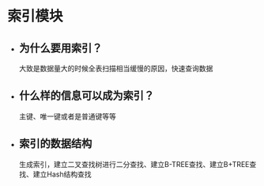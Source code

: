 # 索引模块

* ## 为什么要用索引？

  大致是数据量大的时候全表扫描相当缓慢的原因，快速查询数据

* ## 什么样的信息可以成为索引？

  主键、唯一键或者是普通键等等

* ## 索引的数据结构

  生成索引，建立二叉查找树进行二分查找、建立B-TREE查找、建立B+TREE查找、建立Hash结构查找  





